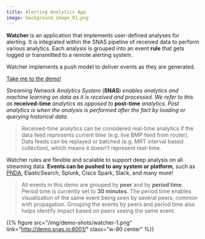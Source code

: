 ```yaml
---
title: Alerting Analytics App
image: background_image_01.png
---
```

**Watcher** is an application that implements user-defined analyses for alerting.
It is integrated within the SNAS pipeline of received data to perform various analytics. Each analysis is
grouped into an event **rule** that gets logged or transmitted to a remote alerting system.

Watcher implements a push model to deliver events as they are generated.  
<!--more-->

[Take me to the demo!](http://demo.snas.io:8001/)


*Streaming Network Analytics System* (**SNAS**) *enables analytics and machine learning on data as it is received and
processed. We refer to this as* **received-time** *analytics as opposed to* **post-time** *analytics. Post analytics is
when the analysis is performed after the fact by loading or querying historical data.*


> Received-time analytics can be considered real-time analytics if the data feed represents current time
> (e.g. live BMP feed from router). Data feeds can be replayed or batched (e.g. MRT interval based collection),
> which means it doesn't represent real-time.

Watcher rules are flexible and scalable to support deep analysis on all streaming data.  **Events can be pushed to
any system or platform**, such as [PNDA](http://pnda.io), ElasticSearch, Splunk, Cisco Spark, Slack, and many
more!

> All events in this demo are grouped by **peer** and by **period time**. Period time is currently set to
> **30 minutes.** The period time enables visualization of the same event being seen by several peers,
> common with propagation. Grouping the events by peers and period time also helps identify impact based
> on peers seeing the same event.


{{% figure src="/img/demo-shots/watcher-1.png" link="http://demo.snas.io:8001/" 
    class="w-80 center" %}}


